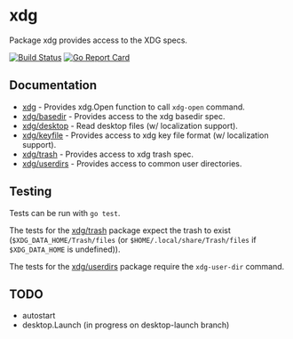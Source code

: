 xdg
===

Package xdg provides access to the XDG specs.

[![Build Status](https://travis-ci.org/rkoesters/xdg.svg?branch=master)](https://travis-ci.org/rkoesters/xdg)
[![Go Report Card](https://goreportcard.com/badge/github.com/rkoesters/xdg)](https://goreportcard.com/report/github.com/rkoesters/xdg)

Documentation
-------------

* [xdg](https://godoc.org/github.com/rkoesters/xdg) - Provides xdg.Open
  function to call `xdg-open` command.
* [xdg/basedir](https://godoc.org/github.com/rkoesters/xdg/basedir) -
  Provides access to the xdg basedir spec.
* [xdg/desktop](https://godoc.org/github.com/rkoesters/xdg/desktop) -
  Read desktop files (w/ localization support).
* [xdg/keyfile](https://godoc.org/github.com/rkoesters/xdg/keyfile) -
  Provides access to xdg key file format (w/ localization support).
* [xdg/trash](https://godoc.org/github.com/rkoesters/xdg/trash) -
  Provides access to xdg trash spec.
* [xdg/userdirs](https://godoc.org/github.com/rkoesters/xdg/userdirs) -
  Provides access to common user directories.

Testing
-------

Tests can be run with `go test`.

The tests for the [xdg/trash](trash) package expect the trash to exist
(`$XDG_DATA_HOME/Trash/files` (or `$HOME/.local/share/Trash/files` if
`$XDG_DATA_HOME` is undefined)).

The tests for the [xdg/userdirs](userdirs) package require the
`xdg-user-dir` command.

TODO
----

- autostart
- desktop.Launch (in progress on desktop-launch branch)
